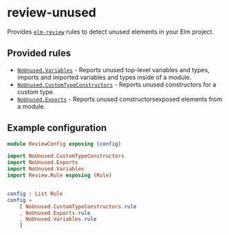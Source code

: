 # review-unused

Provides [`elm-review`](https://package.elm-lang.org/packages/jfmengels/elm-review/latest/) rules to detect unused elements in your Elm project.

## Provided rules

- [`NoUnused.Variables`](https://package.elm-lang.org/packages/jfmengels/review-unused/latest/NoUnused-Variables) - Reports unused top-level variables and types, imports and imported variables and types inside of a module.
- [`NoUnused.CustomTypeConstructors`](https://package.elm-lang.org/packages/jfmengels/review-unused/latest/NoUnused-CustomTypeConstructors) - Reports unused constructors for a custom type.
- [`NoUnused.Exports`](https://package.elm-lang.org/packages/jfmengels/review-unused/latest/NoUnused-Exports) - Reports unused constructorsexposed elements from a module.

## Example configuration

```elm
module ReviewConfig exposing (config)

import NoUnused.CustomTypeConstructors
import NoUnused.Exports
import NoUnused.Variables
import Review.Rule exposing (Rule)


config : List Rule
config =
    [ NoUnused.CustomTypeConstructors.rule
    , NoUnused.Exports.rule
    , NoUnused.Variables.rule
    ]
```
